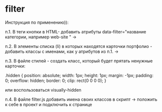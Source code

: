 # filter
Инструкция по применению)):

п.1. В теги кнопки в HTML- добавить атрибуты data-filter="название категории, например web-site " ->

п.2. В элементы списка (li) в которых находятся карточки портфолио - добавить классы с именами, как у атрибутов из п.1. ->

п.3. В файле стилей - создать класс, который будет прятать ненужные карточки:

.hidden {
    position: absolute;
    width: 1px;
    height: 1px;
    margin: -1px;
    padding: 0;
    overflow: hidden;
    border: 0;
    clip: rect(0 0 0 0);
}

или воспользоваться visually-hidden

п.4. В файле filter.js добавить имена своих классов в скрипт -> 
положить к себе в проект и подключить к странице

